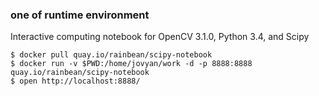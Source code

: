 
### one of runtime environment 

Interactive computing notebook for OpenCV 3.1.0, Python 3.4, and Scipy

```
$ docker pull quay.io/rainbean/scipy-notebook
$ docker run -v $PWD:/home/jovyan/work -d -p 8888:8888 quay.io/rainbean/scipy-notebook
$ open http://localhost:8888/
```

